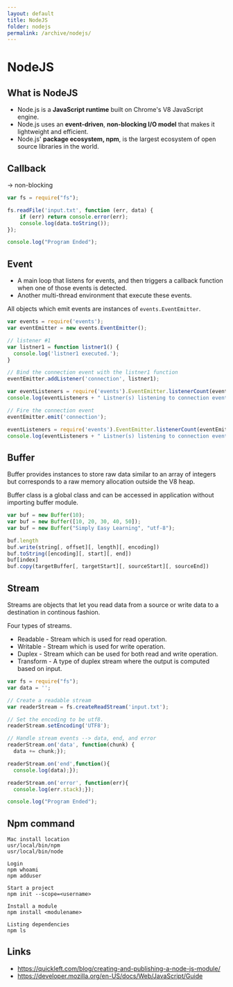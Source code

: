 ```yaml
---
layout: default
title: NodeJS
folder: nodejs
permalink: /archive/nodejs/
---
```


# NodeJS

## What is NodeJS

- Node.js is a **JavaScript runtime** built on Chrome's V8 JavaScript engine.
- Node.js uses an **event-driven**, **non-blocking I/O model** that makes it lightweight and efficient.
- Node.js' **package ecosystem, npm**, is the largest ecosystem of open source libraries in the world.

## Callback

-> non-blocking

``` javascript
var fs = require("fs");

fs.readFile('input.txt', function (err, data) {
    if (err) return console.error(err);
    console.log(data.toString());
});

console.log("Program Ended");
```

## Event

- A main loop that listens for events, and then triggers a callback function when one of those events is detected.
- Another multi-thread environment that execute these events.

All objects which emit events are instances of `events.EventEmitter`.

``` javascript
var events = require('events');
var eventEmitter = new events.EventEmitter();

// listener #1
var listner1 = function listner1() {
  console.log('listner1 executed.');
}

// Bind the connection event with the listner1 function
eventEmitter.addListener('connection', listner1);

var eventListeners = require('events').EventEmitter.listenerCount(eventEmitter,'connection');
console.log(eventListeners + " Listner(s) listening to connection event");

// Fire the connection event 
eventEmitter.emit('connection');

eventListeners = require('events').EventEmitter.listenerCount(eventEmitter,'connection');
console.log(eventListeners + " Listner(s) listening to connection event");
```

## Buffer

Buffer provides instances to store raw data similar to an array of integers but corresponds to a raw memory allocation outside the V8 heap.

Buffer class is a global class and can be accessed in application without importing buffer module.

``` javascript
var buf = new Buffer(10);
var buf = new Buffer([10, 20, 30, 40, 50]);
var buf = new Buffer("Simply Easy Learning", "utf-8");

buf.length
buf.write(string[, offset][, length][, encoding])
buf.toString([encoding][, start][, end])
buf[index]
buf.copy(targetBuffer[, targetStart][, sourceStart][, sourceEnd])
```

## Stream

Streams are objects that let you read data from a source or write data to a destination in continous fashion.

Four types of streams.

- Readable - Stream which is used for read operation.
- Writable - Stream which is used for write operation.
- Duplex - Stream which can be used for both read and write operation.
- Transform - A type of duplex stream where the output is computed based on input.

``` javascript
var fs = require("fs");
var data = '';

// Create a readable stream
var readerStream = fs.createReadStream('input.txt');

// Set the encoding to be utf8. 
readerStream.setEncoding('UTF8');

// Handle stream events --> data, end, and error
readerStream.on('data', function(chunk) {
  data += chunk;});

readerStream.on('end',function(){
  console.log(data);});

readerStream.on('error', function(err){
  console.log(err.stack);});

console.log("Program Ended");
```

## Npm command

```
Mac install location
usr/local/bin/npm
usr/local/bin/node

Login
npm whoami
npm adduser

Start a project
npm init --scope=<username>

Install a module
npm install <modulename>

Listing dependencies
npm ls
```

## Links
- <https://quickleft.com/blog/creating-and-publishing-a-node-js-module/>
- <https://developer.mozilla.org/en-US/docs/Web/JavaScript/Guide>

